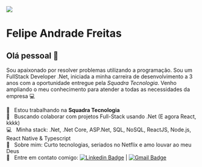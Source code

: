 <img width="auto" src="https://github.com/tgmarinho/tgmarinho/blob/master/banner.png">


# Felipe Andrade Freitas

## Olá pessoal 👋
Sou apaixonado por resolver problemas utilizando a programação.
Sou um FullStack Developer .Net, iniciada a minha carreira de desenvolvimento a 3 anos com a oportunidade entregue pela *Squadra Tecnologia*. Venho ampliando o meu conhecimento para atender a todas as necessidades da empresa :computer:

 :rocket:  &nbsp; Estou trabalhando na **Squadra Tecnologia**
 <br/> :purple_heart: &nbsp; Buscando colaborar com projetos Full-Stack usando .Net (E agora React, kkkk)
 <br/> :computer: &nbsp; Minha stack: .Net, .Net Core, ASP.Net, SQL, NoSQL, ReactJS, Node.js, React Native & Typescript
 <br/> 💬  &nbsp; Sobre mim: Curto tecnologias, seriados no Netflix e amo louvar ao meu Deus
 <br/> :email: &nbsp; Entre em contato comigo: [![Linkedin Badge](https://img.shields.io/badge/-FelipeAndradeFreitas-blue?style=flat-square&logo=Linkedin&logoColor=white&link=https://www.linkedin.com/in/felipe-andrade-freitas/)](https://www.linkedin.com/in/felipe-andrade-freitas/) 
| [![Gmail Badge](https://img.shields.io/badge/-felipeandrade448@gmail.com-c14438?style=flat-square&logo=Gmail&logoColor=white&link=mailto:felipeandrade448@gmail.com)](mailto:felipeandrade448@gmail.com)
